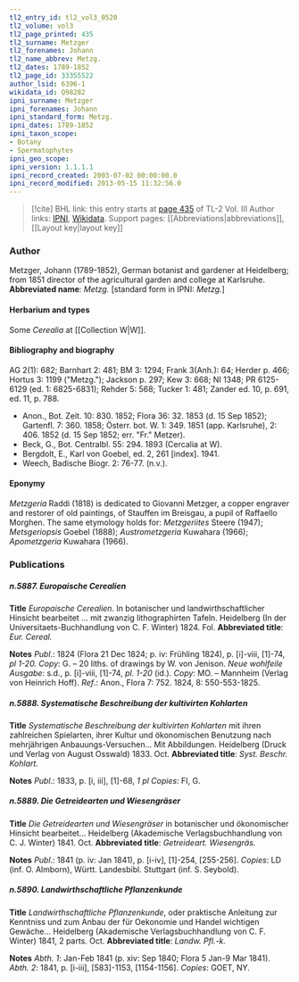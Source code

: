 ```yaml
---
tl2_entry_id: tl2_vol3_0520
tl2_volume: vol3
tl2_page_printed: 435
tl2_surname: Metzger
tl2_forenames: Johann
tl2_name_abbrev: Metzg.
tl2_dates: 1789-1852
tl2_page_id: 33355522
author_lsid: 6396-1
wikidata_id: Q98282
ipni_surname: Metzger
ipni_forenames: Johann
ipni_standard_form: Metzg.
ipni_dates: 1789-1852
ipni_taxon_scope: 
- Botany
- Spermatophytes
ipni_geo_scope: 
ipni_version: 1.1.1.1
ipni_record_created: 2003-07-02 00:00:00.0
ipni_record_modified: 2013-05-15 11:32:56.0
---
```


> [!cite] BHL link: this entry starts at [page 435](https://www.biodiversitylibrary.org/page/33355522) of TL-2 Vol. III
> Author links: [IPNI](https://www.ipni.org/a/6396-1), [Wikidata](https://www.wikidata.org/wiki/Q98282). Support pages: [[Abbreviations|abbreviations]], [[Layout key|layout key]]

### Author

Metzger, Johann (1789-1852), German botanist and gardener at Heidelberg; from 1851 director of the agricultural garden and college at Karlsruhe. 
**Abbreviated name**: *Metzg.* \[standard form in IPNI: *Metzg.*\]

#### Herbarium and types

Some *Cerealia* at [[Collection W|W]].

#### Bibliography and biography

AG 2(1): 682; Barnhart 2: 481; BM 3: 1294; Frank 3(Anh.): 64; Herder p. 466; Hortus 3: 1199 ("Metzg."); Jackson p. 297; Kew 3: 668; NI 1348; PR 6125-6129 (ed. 1: 6825-6831); Rehder 5: 568; Tucker 1: 481; Zander ed. 10, p. 691, ed. 11, p. 788.
- Anon., Bot. Zeit. 10: 830. 1852; Flora 36: 32. 1853 (d. 15 Sep 1852); Gartenfl. 7: 360. 1858; Österr. bot. W. 1: 349. 1851 (app. Karlsruhe), 2: 406. 1852 (d. 15 Sep 1852; err. "Fr." Metzer).
- Beck, G., Bot. Centralbl. 55: 294. 1893 (Cercalia at W).
- Bergdolt, E., Karl von Goebel, ed. 2, 261 \[index\]. 1941.
- Weech, Badische Biogr. 2: 76-77. (n.v.).

#### Eponymy

*Metzgeria* Raddi (1818) is dedicated to Giovanni Metzger, a copper engraver and restorer of old paintings, of Stauffen im Breisgau, a pupil of Raffaello Morghen. The same etymology holds for: *Metzgeriites* Steere (1947); *Metsgeriopsis* Goebel (1888); *Austrometzgeria* Kuwahara (1966); *Apometzgeria* Kuwahara (1966).

### Publications

##### n.5887. Europaische Cerealien

**Title**
*Europaische Cerealien*. In botanischer und landwirthschaftlicher Hinsicht bearbeitet ... mit zwanzig lithographirten Tafeln. Heidelberg (In der Universitaets-Buchhandlung von C. F. Winter) 1824. Fol.
**Abbreviated title**: *Eur. Cereal.*

**Notes**
*Publ*.: 1824 (Flora 21 Dec 1824; p. iv: Frühling 1824), p. \[i\]-viii, \[1\]-74, *pl 1-20. Copy*: G. – 20 liths. of drawings by W. von Jenison.
*Neue wohlfeile Ausgabe*: s.d., p. \[i\]-viii, \[1\]-74, *pl. 1-20* (id.). *Copy*: MO. – Mannheim (Verlag von Heinrich Hoff).
*Ref*.: Anon., Flora 7: 752. 1824, 8: 550-553-1825.

##### n.5888. Systematische Beschreibung der kultivirten Kohlarten

**Title**
*Systematische Beschreibung der kultivirten Kohlarten* mit ihren zahlreichen Spielarten, ihrer Kultur und ökonomischen Benutzung nach mehrjährigen Anbauungs-Versuchen... Mit Abbildungen. Heidelberg (Druck und Verlag von August Osswald) 1833. Oct.
**Abbreviated title**: *Syst. Beschr. Kohlart.*

**Notes**
*Publ*.: 1833, p. \[i, iii\], \[1\]-68, *1 pl Copies*: FI, G.

##### n.5889. Die Getreidearten und Wiesengräser

**Title**
*Die Getreidearten und Wiesengräser* in botanischer und ökonomischer Hinsicht bearbeitet... Heidelberg (Akademische Verlagsbuchhandlung von C. J. Winter) 1841. Oct.
**Abbreviated title**: *Getreideart. Wiesengräs.*

**Notes**
*Publ*.: 1841 (p. iv: Jan 1841), p. \[i-iv\], \[1\]-254, \[255-256\]. *Copies*: LD (inf. O. Almborn), Württ. Landesbibl. Stuttgart (inf. S. Seybold).

##### n.5890. Landwirthschaftliche Pflanzenkunde

**Title**
*Landwirthschaftliche Pflanzenkunde*, oder praktische Anleitung zur Kenntniss und zum Anbau der für Oekonomie und Handel wichtigen Gewäche... Heidelberg (Akademische Verlagsbuchhandlung von C. F. Winter) 1841, 2 parts. Oct.
**Abbreviated title**: *Landw. Pfl.-k.*

**Notes**
*Abth. 1*: Jan-Feb 1841 (p. xiv: Sep 1840; Flora 5 Jan-9 Mar 1841).
*Abth. 2*: 1841, p. \[i-iii\], \[583\]-1153, \[1154-1156\].
*Copies*: GOET, NY.

